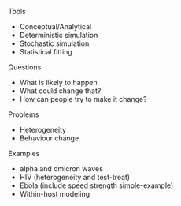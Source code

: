 
Tools
* Conceptual/Analytical
* Deterministic simulation
* Stochastic simulation
* Statistical fitting

Questions
* What is likely to happen
* What could change that?
* How can people try to make it change?

Problems
* Heterogeneity
* Behaviour change

Examples
* alpha and omicron waves
* HIV (heterogeneity and test-treat)
* Ebola (include speed strength simple-example)
* Within-host modeling

